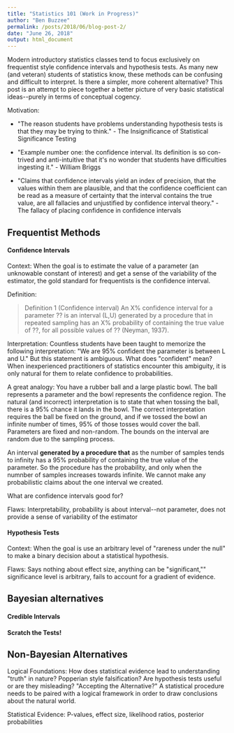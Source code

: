 ```yaml
---
title: "Statistics 101 (Work in Progress)"
author: "Ben Buzzee"
permalink: /posts/2018/06/blog-post-2/
date: "June 26, 2018"
output: html_document
---
```


Modern introductory statistics classes tend to focus exclusively on frequentist style confidence intervals and hypothesis tests. As many new (and veteran) students of statistics know, these methods can be confusing and difficult to interpret. Is there a simpler, more coherent alternative? This post is an attempt to piece together a better picture of very basic statistical ideas--purely in terms of conceptual cogency.

Motivation:

 * "The reason students have problems understanding hypothesis
tests is that they may be trying to think." - The Insignificance of Statistical Significance Testing

 * "Example number one: the confidence interval. Its definition is so con-
trived and anti-intuitive that it's no wonder that students have difficulties
ingesting it." - William Briggs

 * "Claims that confidence intervals yield an
index of precision, that the values within them are plausible,
and that the confidence coefficient can be read as
a measure of certainty that the interval contains the true
value, are all fallacies and unjustified by confidence interval
theory." - The fallacy of placing confidence in confidence intervals


## Frequentist Methods

#### Confidence Intervals 

Context: When the goal is to estimate the value of a parameter (an unknowable constant of interest) and get a sense of the variability of the estimator, the gold standard for frequentists is the confidence interval. 

Definition: 
> Definition 1 (Confidence interval) An X% confidence
interval for a parameter ?? is an interval (L,U) generated
by a procedure that in repeated sampling has an X% probability
of containing the true value of ??, for all possible
values of ?? (Neyman, 1937).

Interpretation: Countless students have been taught to memorize the following interpretation: "We are 95% confident the parameter is between L and U." But this statement is ambiguous. What does "confident" mean? When inexperienced practitioners of statistics encounter this ambiguity, it is only natural for them to  relate confidence to probabilities.

A great analogy: You have a rubber ball and a large plastic bowl. The ball represents a parameter and the bowl represents the confidence region. The natural (and incorrect) interpretation is to state that when tossing the ball, there is a 95% chance it lands in the bowl. The correct interpretation requires the ball be fixed on the ground, and if we tossed the bowl an infinite number of times, 95% of those tosses would cover the ball. Parameters are fixed and non-random. The bounds on the interval are random due to the sampling process.

An interval __generated by a procedure that__ as the number of samples tends to infinity has a 95% probability of containing the true value of the parameter. So the procedure has the probability, and only when the numnber of samples increases towards infinite. We cannot make any probabilistic claims about the one interval we created.

What are confidence intervals good for? 

Flaws: Interpretability, probability is about interval--not parameter, does not provide a sense of variability of the estimator


#### Hypothesis Tests 

Context: When the goal is use an arbitrary level of "rareness under the null" to make a binary decision about a statistical hypothesis.

Flaws: Says nothing about effect size, anything can be "significant,"" significance level is arbitrary, fails to account for a gradient of evidence.


## Bayesian alternatives


#### Credible Intervals

#### Scratch the Tests!

## Non-Bayesian Alternatives



Logical Foundations: How does statistical evidence lead to understanding "truth" in nature? Popperian style falsification? Are hypothesis tests useful or are they misleading? "Accepting the Alternative?" A statistical procedure needs to be paired with a logical framework in order to draw conclusions about the natural world.

Statistical Evidence: P-values, effect size, likelihood ratios, posterior probabilities




